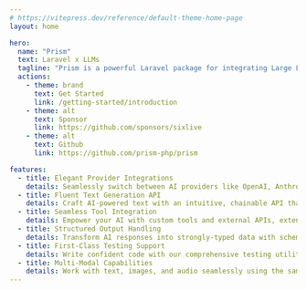 ```yaml
---
# https://vitepress.dev/reference/default-theme-home-page
layout: home

hero:
  name: "Prism"
  text: Laravel x LLMs
  tagline: "Prism is a powerful Laravel package for integrating Large Language Models (LLMs) into your applications."
  actions:
    - theme: brand
      text: Get Started
      link: /getting-started/introduction
    - theme: alt
      text: Sponsor
      link: https://github.com/sponsors/sixlive
    - theme: alt
      text: Github
      link: https://github.com/prism-php/prism

features:
  - title: Elegant Provider Integrations
    details: Seamlessly switch between AI providers like OpenAI, Anthropic, and Ollama with a clean, expressive syntax you'll love.
  - title: Fluent Text Generation API
    details: Craft AI-powered text with an intuitive, chainable API that feels right at home in your Laravel projects.
  - title: Seamless Tool Integration
    details: Empower your AI with custom tools and external APIs, extending its capabilities with Laravel-like simplicity.
  - title: Structured Output Handling
    details: Transform AI responses into strongly-typed data with schema validation and rich object mapping - perfect for building robust APIs and applications.
  - title: First-Class Testing Support
    details: Write confident code with our comprehensive testing utilities, including response faking and detailed assertion helpers that make unit testing a breeze.
  - title: Multi-Modal Capabilities
    details: Work with text, images, and audio seamlessly using the same elegant API, enabling rich understanding and context-aware responses across all media types.
---
```

